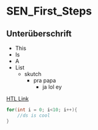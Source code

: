 # SEN_First_Steps

## Unterüberschrift

- This
- Is
- A
- List
    - skutch
        - pra papa
            - ja lol ey

[HTL Link](http://www.htl-braunau.at/)

```csharp
for(int i = 0; i<10; i++){
    //ds is cool
}
```
